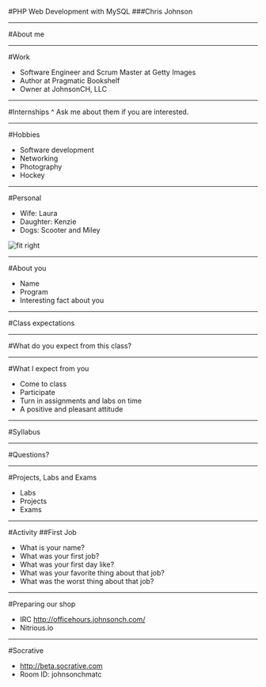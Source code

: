 #PHP Web Development with MySQL
###Chris Johnson

---
#About me

---
#Work
* Software Engineer and Scrum Master at Getty Images
* Author at Pragmatic Bookshelf
* Owner at JohnsonCH, LLC

---
#Internships
^ Ask me about them if you are interested.
	
---
#Hobbies
* Software development
* Networking
* Photography
* Hockey
	
---
#Personal
* Wife: Laura
* Daughter: Kenzie
* Dogs: Scooter and Miley

![fit right](https://farm9.staticflickr.com/8656/16327076071_c858d4f2ef_h_d.jpg)

---
#About you
* Name
* Program
* Interesting fact about you

---
#Class expectations

---
#What do you expect from this class?

---
#What I expect from you
* Come to class
* Participate
* Turn in assignments and labs on time
* A positive and pleasant attitude

---
#Syllabus

---
#Questions?

---
#Projects, Labs and Exams
* Labs
* Projects
* Exams 

---
#Activity
##First Job
* What is your name?
* What was your first job?
* What was your first day like?
* What was your favorite thing about that job?
* What was the worst thing about that job?

---

#Preparing our shop
* IRC http://officehours.johnsonch.com/
* Nitrious.io 


---
#Socrative
* http://beta.socrative.com
* Room ID: johnsonchmatc
